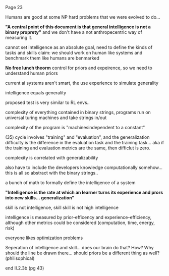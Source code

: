 Page 23

Humans are good at some NP hard problems that we were evolved to do...

**"A central point of this document is that general intelligence is not a binary proprety"** and we don't have a not anthropecentric way of measuring it.

cannot set intelligence as an absolute goal, need to define the kinds of tasks and skills
claim: we should work on human like systems and benchmark them like humans are benmarked

**No free lunch theorm**
control for priors and expeirence, so we need to understand human priors

current ai systems aren't smart, the use experience to simulate generality

intelligence equals generality

proposed test is very similar to RL envs..

complexity of everything contained in binary strings, programs run on universal turing machines and take strings in/out

complexity of the program is "machinesindependent to a constant"

(35)
cycle involves "training" and "evaluation", and the generalization difficulty is the difference in the evaluation task and the training task... aka if the training and evaluation metrics are the same, then difficlut is zero.

complexity is correlated with generalizability

also have to include the developers knowledge computationally somehow... this is all so abstract with the binary strings..

a bunch of math to formally define the intelligence of a system

**"Intelligence is the rate at which an learner turns its experience and prors into new skills... generalization"**

skill is not intelligence, skill skill is not high intelligence

intelligence is measured by prior-efficency and experience-efficiency, although other metrics could be considered (computation, time, energy, risk)

everyone likes optimization problems

Seperation of intelligence and skill... does our brain do that? How? Why should the line be drawn there... should priors be a different thing as well? (philisophical)

end II.2.3b (pg 43)
